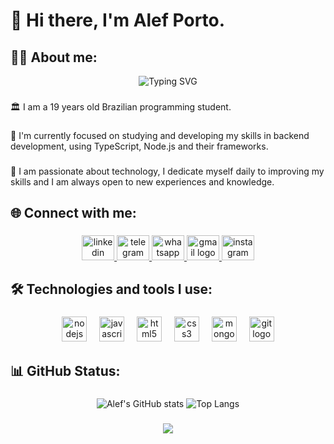 <h1 align="left">📌  Hi there, I'm Alef Porto.</h1>

###

<h2 align="left">👩‍💻 About me:</h2>

<div align=center>
  <img src="https://readme-typing-svg.herokuapp.com?font=Fira+Code&size=32&pause=1000&center=true&vCenter=true&random=false&width=600&height=50&lines=Software+Engineering" alt="Typing SVG" />
</div>

###

<p align="left">🏛️ I am a 19 years old Brazilian programming student.</p>

###

<p align="left">🔭 I'm currently focused on studying and developing my skills in backend development, using TypeScript, Node.js and their frameworks.</p>

###

<p align="left">🌱 I am passionate about technology, I dedicate myself daily to improving my skills and I am always open to new experiences and knowledge.</p>

###

<h2 align="left">🌐 Connect with me:</h2>

###

<div align="center">
  <a href="https://www.linkedin.com/in/alefporto" target="_blank">
    <img src="https://raw.githubusercontent.com/maurodesouza/profile-readme-generator/master/src/assets/icons/social/linkedin/default.svg" width="52" height="40" alt="linkedin logo"  />
  </a>
  <a href="https://t.me/lefzera" target="_blank">
    <img src="https://raw.githubusercontent.com/maurodesouza/profile-readme-generator/master/src/assets/icons/social/telegram/default.svg" width="52" height="40" alt="telegram logo"  />
  </a>
  <a href="https://wa.me/5588996025052" target="_blank">
    <img src="https://raw.githubusercontent.com/maurodesouza/profile-readme-generator/master/src/assets/icons/social/whatsapp/default.svg" width="52" height="40" alt="whatsapp logo"  />
  </a>
  <a href="mailto:falejoaoalef@gmail.com" target="_blank">
    <img src="https://raw.githubusercontent.com/maurodesouza/profile-readme-generator/master/src/assets/icons/social/gmail/default.svg" width="52" height="40" alt="gmail logo"  />
  </a>
  <a href="www.instagram.com/joaoalef._" target="_blank">
    <img src="https://raw.githubusercontent.com/maurodesouza/profile-readme-generator/master/src/assets/icons/social/instagram/default.svg" width="52" height="40" alt="instagram logo"  />
  </a>
</div>

###

<h2 align="left">🛠 Technologies and tools I use:</h2>

###

<div align="center">
  <img src="https://cdn.jsdelivr.net/gh/devicons/devicon/icons/nodejs/nodejs-original.svg" height="40" alt="nodejs logo"  />
  <img width="12" />
  <img src="https://cdn.jsdelivr.net/gh/devicons/devicon/icons/javascript/javascript-original.svg" height="40" alt="javascript logo"  />
  <img width="12" />
  <img src="https://cdn.jsdelivr.net/gh/devicons/devicon/icons/html5/html5-original.svg" height="40" alt="html5 logo"  />
  <img width="12" />
  <img src="https://cdn.jsdelivr.net/gh/devicons/devicon/icons/css3/css3-original.svg" height="40" alt="css3 logo"  />
  <img width="12" />
  <img src="https://cdn.jsdelivr.net/gh/devicons/devicon/icons/mongodb/mongodb-original.svg" height="40" alt="mongodb logo"  />
  <img width="12" />
  <img src="https://cdn.jsdelivr.net/gh/devicons/devicon/icons/git/git-original.svg" height="40" alt="git logo"  />
</div>

###

<h2 align="left">📊 GitHub Status:</h2>

###

<div align="center">
  
  ![Alef's GitHub stats](https://github-readme-stats.vercel.app/api?username=alefporto&show_icons=true&theme=prussian)
  ![Top Langs](https://github-readme-stats.vercel.app/api/top-langs/?username=alefporto&layout=compact&theme=prussian)
</div>

###


<div align="center">
  
  [![](https://visitcount.itsvg.in/api?id=alefporto&icon=0&color=0)](https://visitcount.itsvg.in)

  
</div>
